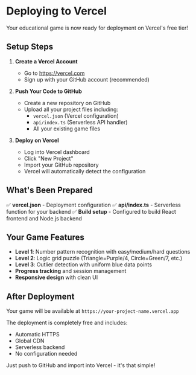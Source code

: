 # Deploying to Vercel

Your educational game is now ready for deployment on Vercel's free tier!

## Setup Steps

1. **Create a Vercel Account**
   - Go to https://vercel.com
   - Sign up with your GitHub account (recommended)

2. **Push Your Code to GitHub**
   - Create a new repository on GitHub
   - Upload all your project files including:
     - `vercel.json` (Vercel configuration)
     - `api/index.ts` (Serverless API handler)
     - All your existing game files

3. **Deploy on Vercel**
   - Log into Vercel dashboard
   - Click "New Project"
   - Import your GitHub repository
   - Vercel will automatically detect the configuration

## What's Been Prepared

✅ **vercel.json** - Deployment configuration
✅ **api/index.ts** - Serverless function for your backend
✅ **Build setup** - Configured to build React frontend and Node.js backend

## Your Game Features

- **Level 1**: Number pattern recognition with easy/medium/hard questions
- **Level 2**: Logic grid puzzle (Triangle=Purple/4, Circle=Green/7, etc.)
- **Level 3**: Outlier detection with uniform blue data points
- **Progress tracking** and session management
- **Responsive design** with clean UI

## After Deployment

Your game will be available at `https://your-project-name.vercel.app`

The deployment is completely free and includes:
- Automatic HTTPS
- Global CDN
- Serverless backend
- No configuration needed

Just push to GitHub and import into Vercel - it's that simple!